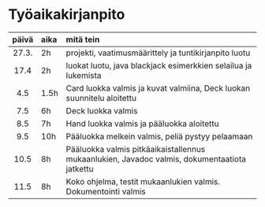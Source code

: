 # Työaikakirjanpito

| päivä | aika | mitä tein  |
| :----:|:-----| :-----|
| 27.3. |   2h   | projekti, vaatimusmäärittely ja tuntikirjanpito luotu |
| 17.4  |   2h   | luokat luotu, java blackjack esimerkkien selailua ja lukemista |
|  4.5  | 1.5h   | Card luokka valmis ja kuvat valmiina, Deck luokan suunnitelu aloitettu |
|  7.5  |   6h   | Deck luokka valmis |
|  8.5  |   7h   | Hand luokka valmis ja pääluokka aloitettu |
|  9.5  |  10h   | Pääluokka melkein valmis, peliä pystyy pelaamaan |
| 10.5  |   8h   | Pääluokka valmis pitkäaikaistallennus mukaanlukien, Javadoc valmis, dokumentaatiota jatkettu |
| 11.5  |   8h   | Koko ohjelma, testit mukaanlukien valmis. Dokumentointi valmis |

